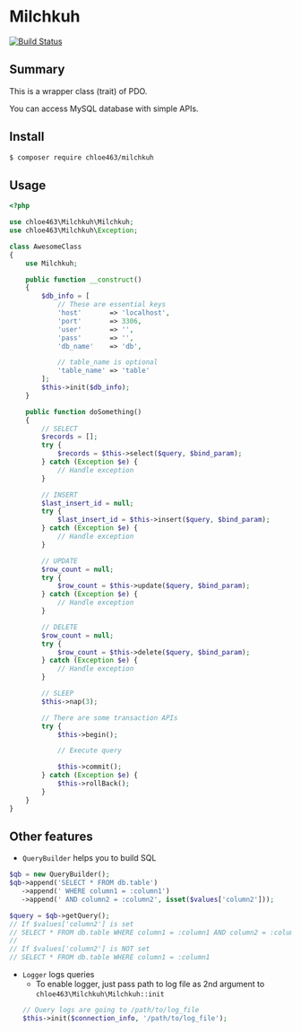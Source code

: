 # Milchkuh

[![Build Status](https://travis-ci.org/chloe463/Milchkuh.svg?branch=master)](https://travis-ci.org/chloe463/Milchkuh)

## Summary

This is a wrapper class (trait) of PDO.

You can access MySQL database with simple APIs.

## Install

```bash
$ composer require chloe463/milchkuh
```

## Usage

```php
<?php

use chloe463\Milchkuh\Milchkuh;
use chloe463\Milchkuh\Exception;

class AwesomeClass
{
    use Milchkuh;

    public function __construct()
    {
        $db_info = [
            // These are essential keys
            'host'       => 'localhost',
            'port'       => 3306,
            'user'       => '',
            'pass'       => '',
            'db_name'    => 'db',

            // table_name is optional
            'table_name' => 'table'
        ];
        $this->init($db_info);
    }

    public function doSomething()
    {
        // SELECT
        $records = [];
        try {
            $records = $this->select($query, $bind_param);
        } catch (Exception $e) {
            // Handle exception
        }

        // INSERT
        $last_insert_id = null;
        try {
            $last_insert_id = $this->insert($query, $bind_param);
        } catch (Exception $e) {
            // Handle exception
        }

        // UPDATE
        $row_count = null;
        try {
            $row_count = $this->update($query, $bind_param);
        } catch (Exception $e) {
            // Handle exception
        }

        // DELETE
        $row_count = null;
        try {
            $row_count = $this->delete($query, $bind_param);
        } catch (Exception $e) {
            // Handle exception
        }

        // SLEEP
        $this->nap(3);

        // There are some transaction APIs
        try {
            $this->begin();

            // Execute query

            $this->commit();
        } catch (Exception $e) {
            $this->rollBack();
        }
    }
}
```

## Other features

* `QueryBuilder` helps you to build SQL

```php
$qb = new QueryBuilder();
$qb->append('SELECT * FROM db.table')
   ->append(' WHERE column1 = :column1')
   ->append(' AND column2 = :column2', isset($values['column2']));

$query = $qb->getQuery();
// If $values['column2'] is set
// SELECT * FROM db.table WHERE column1 = :column1 AND column2 = :column2
//
// If $values['column2'] is NOT set
// SELECT * FROM db.table WHERE column1 = :column1
```

* `Logger` logs queries
    * To enable logger, just pass path to log file as 2nd argument to `chloe463\Milchkuh\Milchkuh::init`
    ```php
    // Query logs are going to /path/to/log_file
    $this->init($connection_info, '/path/to/log_file');
    ```

